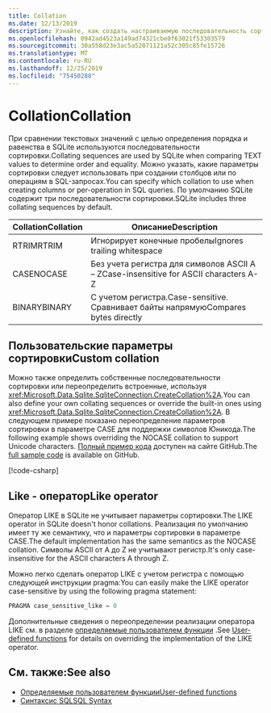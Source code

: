 ```yaml
---
title: Collation
ms.date: 12/13/2019
description: Узнайте, как создать настраиваемую последовательность сортировки.
ms.openlocfilehash: 0942ad4523a149ad74321cbe0f63021f53303579
ms.sourcegitcommit: 30a558d23e3ac5a52071121a52c305c85fe15726
ms.translationtype: MT
ms.contentlocale: ru-RU
ms.lasthandoff: 12/25/2019
ms.locfileid: "75450288"
---
```

# <a name="collation"></a><span data-ttu-id="eae61-103">Collation</span><span class="sxs-lookup"><span data-stu-id="eae61-103">Collation</span></span>

<span data-ttu-id="eae61-104">При сравнении текстовых значений с целью определения порядка и равенства в SQLite используются последовательности сортировки.</span><span class="sxs-lookup"><span data-stu-id="eae61-104">Collating sequences are used by SQLite when comparing TEXT values to determine order and equality.</span></span> <span data-ttu-id="eae61-105">Можно указать, какие параметры сортировки следует использовать при создании столбцов или по операциям в SQL-запросах.</span><span class="sxs-lookup"><span data-stu-id="eae61-105">You can specify which collation to use when creating columns or per-operation in SQL queries.</span></span> <span data-ttu-id="eae61-106">По умолчанию SQLite содержит три последовательности сортировки.</span><span class="sxs-lookup"><span data-stu-id="eae61-106">SQLite includes three collating sequences by default.</span></span>

| <span data-ttu-id="eae61-107">Collation</span><span class="sxs-lookup"><span data-stu-id="eae61-107">Collation</span></span> | <span data-ttu-id="eae61-108">Описание</span><span class="sxs-lookup"><span data-stu-id="eae61-108">Description</span></span>                               |
| --------- | ----------------------------------------- |
| <span data-ttu-id="eae61-109">RTRIM</span><span class="sxs-lookup"><span data-stu-id="eae61-109">RTRIM</span></span>     | <span data-ttu-id="eae61-110">Игнорирует конечные пробелы</span><span class="sxs-lookup"><span data-stu-id="eae61-110">Ignores trailing whitespace</span></span>               |
| <span data-ttu-id="eae61-111">CASE</span><span class="sxs-lookup"><span data-stu-id="eae61-111">NOCASE</span></span>    | <span data-ttu-id="eae61-112">Без учета регистра для символов ASCII A – Z</span><span class="sxs-lookup"><span data-stu-id="eae61-112">Case-insensitive for ASCII characters A-Z</span></span> |
| <span data-ttu-id="eae61-113">BINARY</span><span class="sxs-lookup"><span data-stu-id="eae61-113">BINARY</span></span>    | <span data-ttu-id="eae61-114">С учетом регистра.</span><span class="sxs-lookup"><span data-stu-id="eae61-114">Case-sensitive.</span></span> <span data-ttu-id="eae61-115">Сравнивает байты напрямую</span><span class="sxs-lookup"><span data-stu-id="eae61-115">Compares bytes directly</span></span>   |

## <a name="custom-collation"></a><span data-ttu-id="eae61-116">Пользовательские параметры сортировки</span><span class="sxs-lookup"><span data-stu-id="eae61-116">Custom collation</span></span>

<span data-ttu-id="eae61-117">Можно также определить собственные последовательности сортировки или переопределить встроенные, используя <xref:Microsoft.Data.Sqlite.SqliteConnection.CreateCollation%2A>.</span><span class="sxs-lookup"><span data-stu-id="eae61-117">You can also define your own collating sequences or override the built-in ones using <xref:Microsoft.Data.Sqlite.SqliteConnection.CreateCollation%2A>.</span></span> <span data-ttu-id="eae61-118">В следующем примере показано переопределение параметров сортировки в параметре CASE для поддержки символов Юникода.</span><span class="sxs-lookup"><span data-stu-id="eae61-118">The following example shows overriding the NOCASE collation to support Unicode characters.</span></span> <span data-ttu-id="eae61-119">[Полный пример кода](https://github.com/dotnet/samples/blob/master/samples/snippets/standard/data/sqlite/CollationSample/Program.cs) доступен на сайте GitHub.</span><span class="sxs-lookup"><span data-stu-id="eae61-119">The [full sample code](https://github.com/dotnet/samples/blob/master/samples/snippets/standard/data/sqlite/CollationSample/Program.cs) is available on GitHub.</span></span>

[!code-csharp[](../../../../samples/snippets/standard/data/sqlite/CollationSample/Program.cs?name=snippet_Collation)]

## <a name="like-operator"></a><span data-ttu-id="eae61-120">Like - оператор</span><span class="sxs-lookup"><span data-stu-id="eae61-120">Like operator</span></span>

<span data-ttu-id="eae61-121">Оператор LIKE в SQLite не учитывает параметры сортировки.</span><span class="sxs-lookup"><span data-stu-id="eae61-121">The LIKE operator in SQLite doesn't honor collations.</span></span> <span data-ttu-id="eae61-122">Реализация по умолчанию имеет ту же семантику, что и параметры сортировки в параметре CASE.</span><span class="sxs-lookup"><span data-stu-id="eae61-122">The default implementation has the same semantics as the NOCASE collation.</span></span> <span data-ttu-id="eae61-123">Символы ASCII от A до Z не учитывают регистр.</span><span class="sxs-lookup"><span data-stu-id="eae61-123">It's only case-insensitive for the ASCII characters A through Z.</span></span>

<span data-ttu-id="eae61-124">Можно легко сделать оператор LIKE с учетом регистра с помощью следующей инструкции pragma:</span><span class="sxs-lookup"><span data-stu-id="eae61-124">You can easily make the LIKE operator case-sensitive by using the following pragma statement:</span></span>

```sql
PRAGMA case_sensitive_like = 0
```

<span data-ttu-id="eae61-125">Дополнительные сведения о переопределении реализации оператора LIKE см. в разделе [определяемые пользователем функции](user-defined-functions.md) .</span><span class="sxs-lookup"><span data-stu-id="eae61-125">See [User-defined functions](user-defined-functions.md) for details on overriding the implementation of the LIKE operator.</span></span>

## <a name="see-also"></a><span data-ttu-id="eae61-126">См. также:</span><span class="sxs-lookup"><span data-stu-id="eae61-126">See also</span></span>

* [<span data-ttu-id="eae61-127">Определяемые пользователем функции</span><span class="sxs-lookup"><span data-stu-id="eae61-127">User-defined functions</span></span>](user-defined-functions.md)
* [<span data-ttu-id="eae61-128">Синтаксис SQL</span><span class="sxs-lookup"><span data-stu-id="eae61-128">SQL Syntax</span></span>](https://www.sqlite.org/lang.html)
